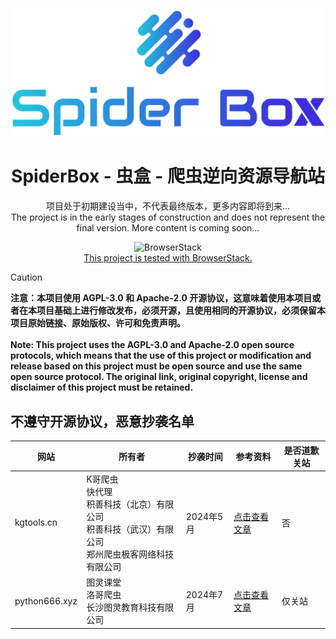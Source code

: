 <p align="center">
  <a href="https://spiderbox.cn/" target="_blank" rel="noopener noreferrer">
    <img width="600px" src="/themes/webstack/static/logo.png" alt="logo">
  </a>
</p>

<h1 align="center">SpiderBox - 虫盒 - 爬虫逆向资源导航站</h1>
<p align="center">
  <a>项目处于初期建设当中，不代表最终版本，更多内容即将到来...</a>
  <br/>
  <a>The project is in the early stages of construction and does not represent the final version. More content is coming soon...</a>
</p>

<p align="center">
  <img src="https://user-images.githubusercontent.com/498917/52569900-852b3080-2e12-11e9-9bd0-f1e256b13e53.png" height="56" alt="BrowserStack">
  <br/>
  <a href="https://www.browserstack.com/open-source">This project is tested with BrowserStack.</a>
</p>

> [!CAUTION]
> **注意：本项目使用 AGPL-3.0 和 Apache-2.0 开源协议，这意味着使用本项目或者在本项目基础上进行修改发布，必须开源，且使用相同的开源协议，必须保留本项目原始链接、原始版权、许可和免责声明。** <br><br>
> **Note: This project uses the AGPL-3.0 and Apache-2.0 open source protocols, which means that the use of this project or modification and release based on this project must be open source and use the same open source protocol. The original link, original copyright, license and disclaimer of this project must be retained.**

## 不遵守开源协议，恶意抄袭名单

| 网站            | 所有者                                                           | 抄袭时间    | 参考资料                                                        | 是否道歉关站 |
|---------------|---------------------------------------------------------------|---------|-------------------------------------------------------------|--------|
| kgtools.cn    | K哥爬虫<br>快代理<br>积善科技（北京）有限公司<br>积善科技（武汉）有限公司<br>郑州爬虫极客网络科技有限公司 | 2024年5月 | [点击查看文章](https://mp.weixin.qq.com/s/7vFpmhvU8-DCONlvlklMTQ) | 否      |
| python666.xyz | 图灵课堂<br>洛哥爬虫<br>长沙图灵教育科技有限公司                                  | 2024年7月 | [点击查看文章](https://mp.weixin.qq.com/s/3s36tg_mI-Dg4pddoi-eEA) | 仅关站    |

